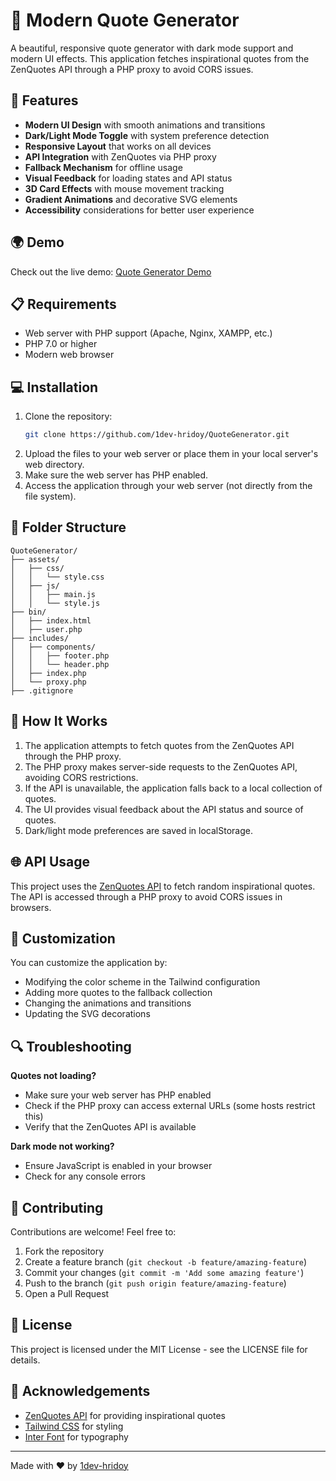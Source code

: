 # 🌟 Modern Quote Generator

A beautiful, responsive quote generator with dark mode support and modern UI effects. This application fetches inspirational quotes from the ZenQuotes API through a PHP proxy to avoid CORS issues.

## 🚀 Features

- **Modern UI Design** with smooth animations and transitions
- **Dark/Light Mode Toggle** with system preference detection
- **Responsive Layout** that works on all devices
- **API Integration** with ZenQuotes via PHP proxy
- **Fallback Mechanism** for offline usage
- **Visual Feedback** for loading states and API status
- **3D Card Effects** with mouse movement tracking
- **Gradient Animations** and decorative SVG elements
- **Accessibility** considerations for better user experience

## 🌍 Demo

Check out the live demo: [Quote Generator Demo](https://hridoy.top/QuoteGenerator/)

## 📋 Requirements

- Web server with PHP support (Apache, Nginx, XAMPP, etc.)
- PHP 7.0 or higher
- Modern web browser

## 💻 Installation

1. Clone the repository:
   ```bash
   git clone https://github.com/1dev-hridoy/QuoteGenerator.git
   ```
2. Upload the files to your web server or place them in your local server's web directory.
3. Make sure the web server has PHP enabled.
4. Access the application through your web server (not directly from the file system).

## 📂 Folder Structure

```plaintext
QuoteGenerator/
├── assets/
│   ├── css/
│   │   └── style.css
│   ├── js/
│   │   ├── main.js
│   │   └── style.js
├── bin/
│   ├── index.html
│   ├── user.php
├── includes/
│   ├── components/
│   │   ├── footer.php
│   │   └── header.php
│   ├── index.php
│   └── proxy.php
├── .gitignore
```

## 🔄 How It Works

1. The application attempts to fetch quotes from the ZenQuotes API through the PHP proxy.
2. The PHP proxy makes server-side requests to the ZenQuotes API, avoiding CORS restrictions.
3. If the API is unavailable, the application falls back to a local collection of quotes.
4. The UI provides visual feedback about the API status and source of quotes.
5. Dark/light mode preferences are saved in localStorage.

## 🌐 API Usage

This project uses the [ZenQuotes API](https://zenquotes.io/) to fetch random inspirational quotes. The API is accessed through a PHP proxy to avoid CORS issues in browsers.

## 🎨 Customization

You can customize the application by:

- Modifying the color scheme in the Tailwind configuration
- Adding more quotes to the fallback collection
- Changing the animations and transitions
- Updating the SVG decorations

## 🔍 Troubleshooting

**Quotes not loading?**

- Make sure your web server has PHP enabled
- Check if the PHP proxy can access external URLs (some hosts restrict this)
- Verify that the ZenQuotes API is available

**Dark mode not working?**

- Ensure JavaScript is enabled in your browser
- Check for any console errors

## 🤝 Contributing

Contributions are welcome! Feel free to:

1. Fork the repository
2. Create a feature branch (`git checkout -b feature/amazing-feature`)
3. Commit your changes (`git commit -m 'Add some amazing feature'`)
4. Push to the branch (`git push origin feature/amazing-feature`)
5. Open a Pull Request

## 📜 License

This project is licensed under the MIT License - see the LICENSE file for details.

## 🙏 Acknowledgements

- [ZenQuotes API](https://zenquotes.io/) for providing inspirational quotes
- [Tailwind CSS](https://tailwindcss.com/) for styling
- [Inter Font](https://fonts.google.com/specimen/Inter) for typography

---

Made with ❤️ by [1dev-hridoy](https://github.com/1dev-hridoy)

